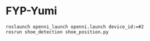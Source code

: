 # FYP-Yumi

```
roslaunch openni_launch openni.launch device_id:=#2
rosrun shoe_detection shoe_position.py 
```
